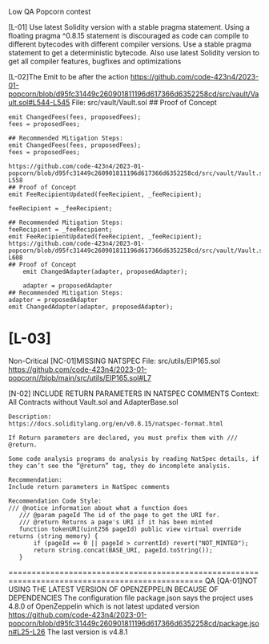 Low QA Popcorn contest

[L-01] Use latest Solidity version with a stable pragma statement.
	Using a floating pragma ^0.8.15 statement is discouraged as code can compile to different 
	bytecodes with different compiler versions. 
	Use a stable pragma statement to get a deterministic bytecode. Also use latest Solidity 
	version to get all compiler features, bugfixes and optimizations
	
[L-02]The Emit to be after the action 
	https://github.com/code-423n4/2023-01-popcorn/blob/d95fc31449c260901811196d617366d6352258cd/src/vault/Vault.sol#L544-L545
	File: src/vault/Vault.sol
	## Proof of Concept	
	
    emit ChangedFees(fees, proposedFees);
    fees = proposedFees;
				
	## Recommended Mitigation Steps:
	emit ChangedFees(fees, proposedFees);
    fees = proposedFees;
	
	https://github.com/code-423n4/2023-01-popcorn/blob/d95fc31449c260901811196d617366d6352258cd/src/vault/Vault.sol#L556-L558
	## Proof of Concept	
	emit FeeRecipientUpdated(feeRecipient, _feeRecipient);

    feeRecipient = _feeRecipient;
		
    ## Recommended Mitigation Steps:
	feeRecipient = _feeRecipient;	
	emit FeeRecipientUpdated(feeRecipient, _feeRecipient);
	https://github.com/code-423n4/2023-01-popcorn/blob/d95fc31449c260901811196d617366d6352258cd/src/vault/Vault.sol#L606-L608
	## Proof of Concept	
		emit ChangedAdapter(adapter, proposedAdapter);

		adapter = proposedAdapter
	## Recommended Mitigation Steps:
	adapter = proposedAdapter
	emit ChangedAdapter(adapter, proposedAdapter);
		
	
[L-03]	
================================================================================================
Non-Critical
[NC-01]MISSING NATSPEC
	File: src/utils/EIP165.sol
	https://github.com/code-423n4/2023-01-popcorn//blob/main/src/utils/EIP165.sol#L7


[N-02] INCLUDE RETURN PARAMETERS IN NATSPEC COMMENTS
	Context:
	All Contracts without Vault.sol and AdapterBase.sol

	Description:
	https://docs.soliditylang.org/en/v0.8.15/natspec-format.html

	If Return parameters are declared, you must prefix them with /// @return.

	Some code analysis programs do analysis by reading NatSpec details, if they can’t see the “@return” tag, they do incomplete analysis.

	Recommendation:
	Include return parameters in NatSpec comments

	Recommendation Code Style:
	/// @notice information about what a function does
	   /// @param pageId The id of the page to get the URI for.
	   /// @return Returns a page's URI if it has been minted 
	   function tokenURI(uint256 pageId) public view virtual override returns (string memory) {
		   if (pageId == 0 || pageId > currentId) revert("NOT_MINTED");
		   return string.concat(BASE_URI, pageId.toString());
	   }
	   
================================================================================================
QA
[QA-01]NOT USING THE LATEST VERSION OF OPENZEPPELIN BECAUSE OF DEPENDENCIES
	The configuration file package.json says the project uses 4.8.0 of OpenZeppelin which is not latest updated version
	https://github.com/code-423n4/2023-01-popcorn/blob/d95fc31449c260901811196d617366d6352258cd/package.json#L25-L26
	The last version is v4.8.1